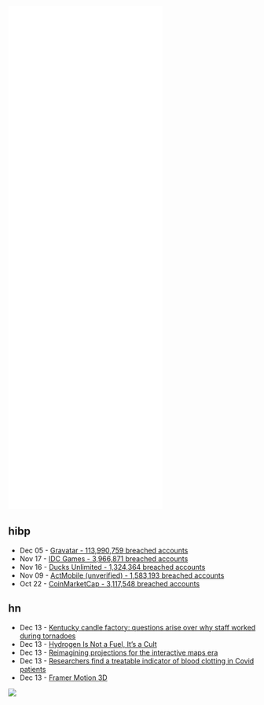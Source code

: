 ![Metrics](https://raw.githubusercontent.com/phixion/phixion/master/metrics.svg)

## hibp

<!--
for https://github.com/phixion/phixion/blob/main/.github/workflows/feeds.yml
-->
<!--START_SECTION:haveibeenpwnd-->
- Dec 05 - [Gravatar - 113,990,759 breached accounts](https://haveibeenpwned.com/PwnedWebsites#Gravatar)
- Nov 17 - [IDC Games - 3,966,871 breached accounts](https://haveibeenpwned.com/PwnedWebsites#IDCGames)
- Nov 16 - [Ducks Unlimited - 1,324,364 breached accounts](https://haveibeenpwned.com/PwnedWebsites#DucksUnlimited)
- Nov 09 - [ActMobile (unverified) - 1,583,193 breached accounts](https://haveibeenpwned.com/PwnedWebsites#ActMobile)
- Oct 22 - [CoinMarketCap - 3,117,548 breached accounts](https://haveibeenpwned.com/PwnedWebsites#CoinMarketCap)
<!--END_SECTION:haveibeenpwnd-->

## hn

<!--
for https://github.com/phixion/phixion/blob/main/.github/workflows/feeds.yml
-->
<!--START_SECTION:hn-->
- Dec 13 - [Kentucky candle factory: questions arise over why staff worked during tornadoes](https://www.theguardian.com/us-news/2021/dec/13/kentucky-tornadoes-candle-factory-search-survivors)
- Dec 13 - [Hydrogen Is Not a Fuel, It’s a Cult](https://www.forbes.com/sites/jamesmorris/2021/12/11/hydrogen-is-not-a-fuel-its-a-cult/)
- Dec 13 - [Reimagining projections for the interactive maps era](https://www.mapbox.com/blog/adaptive-projections)
- Dec 13 - [Researchers find a treatable indicator of blood clotting in Covid patients](https://engineering.virginia.edu/news/2021/12/new-technology-could-help-doctors-improve-covid-19-patient-outcomes)
- Dec 13 - [Framer Motion 3D](https://www.framer.com/docs/three-introduction/)
<!--END_SECTION:hn-->

<!--
for https://yhype.me
-->
![](https://hit.yhype.me/github/profile?user_id=13013670)
